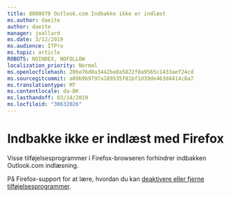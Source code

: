 ```yaml
---
title: 8000078 Outlook.com Indbakke ikke er indlæst
ms.author: daeite
author: daeite
manager: joallard
ms.date: 3/12/2019
ms.audience: ITPro
ms.topic: article
ROBOTS: NOINDEX, NOFOLLOW
localization_priority: Normal
ms.openlocfilehash: 20be76d0a3442be8a5822f0a9565c1433aef24cd
ms.sourcegitcommit: a09b9b9797a189535f81bf1d39de463d4414c8a7
ms.translationtype: MT
ms.contentlocale: da-DK
ms.lasthandoff: 03/14/2019
ms.locfileid: "30632026"
---
```

# <a name="inbox-not-loading-with-firefox"></a>Indbakke ikke er indlæst med Firefox

Visse tilføjelsesprogrammer i Firefox-browseren forhindrer indbakken Outlook.com indlæsning.
  
På Firefox-support for at lære, hvordan du kan [deaktivere eller fjerne tilføjelsesprogrammer](https://support.mozilla.org/kb/disable-or-remove-add-ons).

